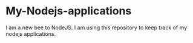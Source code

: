 # My-Nodejs-applications
I am a new bee to NodeJS. I am using this repository to keep track of my nodejs applications.
